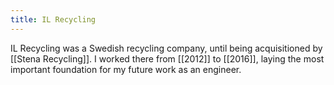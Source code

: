 ```yaml
---
title: IL Recycling
---
```

IL Recycling was a Swedish recycling company, until being acquisitioned by [[Stena Recycling]]. I worked there from [[2012]] to [[2016]], laying the most important foundation for my future work as an engineer. 